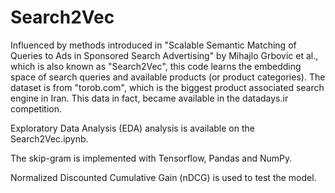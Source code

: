 # Search2Vec
Influenced by methods introduced in "Scalable Semantic Matching of Queries to Ads in Sponsored Search Advertising" by Mihajlo Grbovic et al., which is also known as "Search2Vec", this code learns the embedding space of search queries and available products (or product categories). The dataset is from "torob.com", which is the biggest product associated search engine in Iran. This data in fact, became available in the datadays.ir competition.

Exploratory Data Analysis (EDA) analysis is available on the Search2Vec.ipynb.

The skip-gram is implemented with Tensorflow, Pandas and NumPy.

Normalized Discounted Cumulative Gain (nDCG) is used to test the model.

